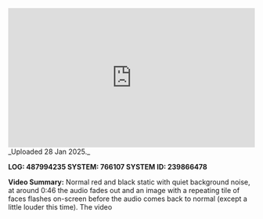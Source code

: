 
<iframe 
  src="https://drive.google.com/file/d/1vCOa1deDBfLB90Vk4IGF5yhdAfB0hQrS/preview" 
  style="width:100%; aspect-ratio:16/9; border:0;"
  allowfullscreen>
</iframe>
_Uploaded 28 Jan 2025._

**LOG: 487994235
SYSTEM: 766107
SYSTEM ID: 239866478**

**Video Summary:** Normal red and black static with quiet background noise, at around 0:46 the audio fades out and an image with a repeating tile of faces flashes on-screen before the audio comes back to normal (except a little louder this time). The video 